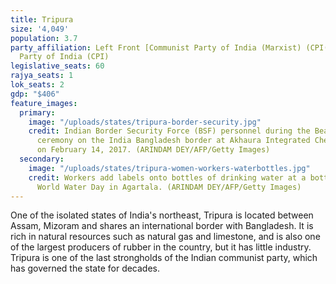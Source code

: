 ```yaml
---
title: Tripura
size: '4,049'
population: 3.7
party_affiliation: Left Front [Communist Party of India (Marxist) (CPI(M)) & Communist
  Party of India (CPI)
legislative_seats: 60
rajya_seats: 1
lok_seats: 2
gdp: "$406"
feature_images:
  primary:
    image: "/uploads/states/tripura-border-security.jpg"
    credit: Indian Border Security Force (BSF) personnel during the Beating Retreat
      ceremony on the India Bangladesh border at Akhaura Integrated Checkpost in Agartala
      on February 14, 2017. (ARINDAM DEY/AFP/Getty Images)
  secondary:
    image: "/uploads/states/tripura-women-workers-waterbottles.jpg"
    credit: Workers add labels onto bottles of drinking water at a bottling unit on
      World Water Day in Agartala. (ARINDAM DEY/AFP/Getty Images)
---
```


One of the isolated states of India's northeast, Tripura is located between Assam, Mizoram and shares an international border with Bangladesh. It is rich in natural resources such as natural gas and limestone, and is also one of the largest producers of rubber in the country, but it has little industry. Tripura is one of the last strongholds of the Indian communist party, which has governed the state for decades.
